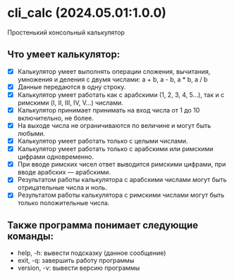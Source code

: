 # cli_calc (2024.05.01:1.0.0)
Простенький консольный калькулятор

## Что умеет калькулятор:		
* [x] Калькулятор умеет выполнять операции сложения, вычитания, умножения и деления с двумя числами: a + b, a - b, a * b, a / b
* [x] Данные передаются в одну строку.
* [x] Калькулятор умеет работать как с арабскими (1, 2, 3, 4, 5…), так и с римскими (I, II, III, IV, V…) числами.	
* [x] Калькулятор принимает принимать на вход числа от 1 до 10 включительно, не более.
* [x] На выходе числа не ограничиваются по величине и могут быть любыми.
* [x] Калькулятор умеет работать только с целыми числами.
* [x] Калькулятор умеет работать только с арабскими или римскими цифрами одновременно.
* [x] При вводе римских чисел ответ выводится римскими цифрами, при вводе арабских — арабскими.
* [x] Результатом работы калькулятора с арабскими числами могут быть отрицательные числа и ноль.
* [x] Результатом работы калькулятора с римскими числами могут быть только положительные числа.

## Также программа понимает следующие команды:
* help, -h: вывести подсказку (данное сообщение)
* exit, -q: завершить работу программы
* version, -v: вывести версию программы
